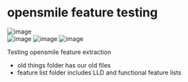 # opensmile feature testing

![image](https://img.shields.io/badge/python-3.9-4B8BBE?logo=python&labelColor=FFE873)
<br>
![image](https://img.shields.io/badge/openSMILE-v2.2.0-orange)
![image](https://img.shields.io/badge/plotly-v5.3.1-green)
![image](https://img.shields.io/badge/sox-14--4--2-red)

Testing opensmile feature extraction

- old things folder has our old files<br/>
- feature list folder includes LLD and functional feature lists
